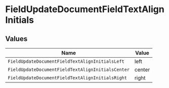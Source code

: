 # FieldUpdateDocumentFieldTextAlignInitials


## Values

| Name                                              | Value                                             |
| ------------------------------------------------- | ------------------------------------------------- |
| `FieldUpdateDocumentFieldTextAlignInitialsLeft`   | left                                              |
| `FieldUpdateDocumentFieldTextAlignInitialsCenter` | center                                            |
| `FieldUpdateDocumentFieldTextAlignInitialsRight`  | right                                             |